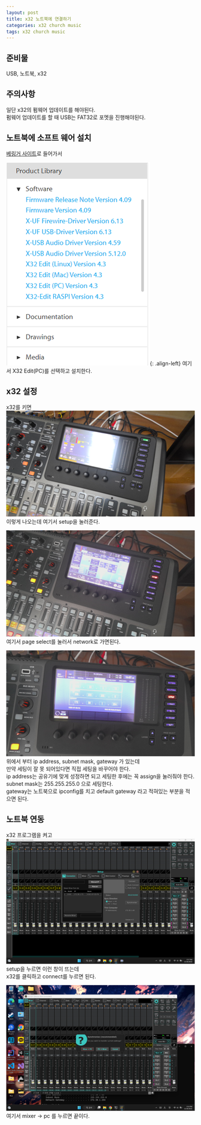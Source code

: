 ```yaml
---
layout: post
title: x32 노트북에 연결하기
categories: x32 church music
tags: x32 church music
---
```

## 준비물
USB, 노트북, x32

## 주의사항
일단 x32의 펌웨어 업데이트를 해야된다.  
펌웨어 업데이트를 할 때 USB는 FAT32로 포멧을 진행해야된다.  

## 노트북에 소프트 웨어 설치

[베링거 사이트](https://www.behringer.com/behringer/product?modelCode=P0ASF)로 들어가서

![image](/assets/images/x32/Screenshot%202022-12-31%20163813.png){: .align-left}
여기서 X32 Edit(PC)를 선택하고 설치한다.

## x32 설정
x32를 키면  
![image](/assets/images/x32/WIN_20221226_15_14_28_Pro.jpg)
이렇게 나오는데 여기서 setup을 눌러준다.  

![image](/assets/images/x32/WIN_20221226_15_14_49_Pro.jpg)
여기서 page select를 눌러서 network로 가면된다.  

![image](/assets/images/x32/WIN_20221226_15_15_37_Pro.jpg)
위에서 부터 ip address, subnet mask, gateway 가 있는데  
만약 세팅이 잘 못 되어있다면 직접 세팅을 바꾸어야 한다.  
ip address는 공유기에 맞게 성정하면 되고 세팅한 후에는 꼭 assign을 눌러줘야 한다.  
subnet mask는 255.255.255.0 으로 세팅한다.  
gateway는 노트북으로 ipconfig를 치고 default gateway 라고 적혀있는 부분을 적으면 된다.

## 노트북 연동

x32 프로그램을 켜고
![image](/assets/images/x32/Screenshot(32).png)
setup을 누르면 이런 창이 뜨는데  
x32를 클릭하고 connect를 누르면 된다.

![image](/assets/images/x32/Screenshot(33).png)
여기서 mixer -> pc 를 누르면 끝이다.
